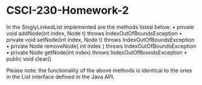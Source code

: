 # CSCI-230-Homework-2

In the SinglyLinkedList implemented are the methods listed below:
• private void addNode(int index, Node<AnyType> t) throws
IndexOutOfBoundsException
• private void setNode(int index, Node<AnyType> t) throws
IndexOutOfBoundsException
• private Node<AnyType> removeNode( int index ) throws
IndexOutOfBoundsException
• private Node<AnyType> getNode(int index) throws
IndexOutOfBoundsException
• public void clear()

Please note: the functionality of the above methods is identical to the ones in the List interface defined in the Java API.

